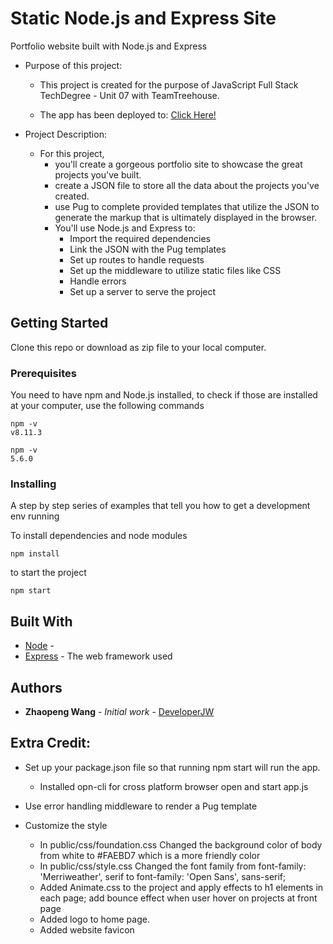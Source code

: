 # Static Node.js and Express Site

Portfolio website built with Node.js and Express
- Purpose of this project: 

  - This project is created for the purpose of JavaScript Full Stack TechDegree - Unit 07 with TeamTreehouse. 
  
  - The app has been deployed to: [Click Here!](https://zhaopeng-wang.herokuapp.com/)
  
- Project Description:
  - For this project, 
    - you'll create a gorgeous portfolio site to showcase the great projects you've built.
    - create a JSON file to store all the data about the projects you've created.
    - use Pug to complete provided templates that utilize the JSON to generate the markup that is ultimately displayed in the browser.
    - You'll use Node.js and Express to:
        - Import the required dependencies
        - Link the JSON with the Pug templates
        - Set up routes to handle requests
        - Set up the middleware to utilize static files like CSS
        - Handle errors
        - Set up a server to serve the project

## Getting Started

Clone this repo or download as zip file to your local computer.

### Prerequisites

You need to have npm and Node.js installed, 
to check if those are installed at your computer, use the following commands

```
npm -v
v8.11.3

npm -v
5.6.0
```

### Installing

A step by step series of examples that tell you how to get a development env running

To install dependencies and node modules

```
npm install
```

to start the project

```
npm start
```



## Built With

* [Node](http://www.dropwizard.io/1.0.2/docs/) - 
* [Express](https://maven.apache.org/) - The web framework used


## Authors

* **Zhaopeng Wang** - *Initial work* - [DeveloperJW](https://github.com/DeveloperJW)


Extra Credit:
-
- Set up your package.json file so that running npm start will run the app.
    - Installed opn-cli for cross platform browser open and start app.js     
- Use error handling middleware to render a Pug template
    
- Customize the style
    - In public/css/foundation.css Changed the background color of body from white to #FAEBD7 which is a more friendly color
    - In public/css/style.css Changed the font family from font-family: 'Merriweather', serif to font-family: 'Open Sans', sans-serif;
    - Added Animate.css to the project and apply effects to h1 elements in each page;
    add bounce effect when user hover on projects at front page
    - Added logo to home page.
    - Added website favicon
